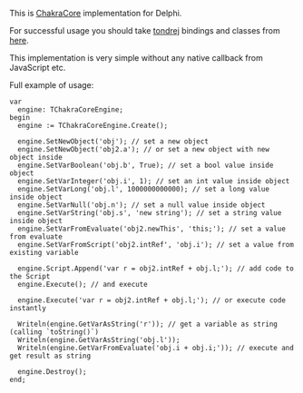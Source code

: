 This is [ChakraCore](https://github.com/microsoft/ChakraCore) implementation for Delphi.

For successful usage you should take [tondrej](https://github.com/tondrej) bindings and classes from [here](https://github.com/tondrej/chakracore-delphi).

This implementation is very simple without any native callback from JavaScript etc.

Full example of usage:
```delphi
var
  engine: TChakraCoreEngine;
begin
  engine := TChakraCoreEngine.Create();
  
  engine.SetNewObject('obj'); // set a new object
  engine.SetNewObject('obj2.a'); // or set a new object with new object inside
  engine.SetVarBoolean('obj.b', True); // set a bool value inside object
  engine.SetVarInteger('obj.i', 1); // set an int value inside object
  engine.SetVarLong('obj.l', 1000000000000); // set a long value inside object
  engine.SetVarNull('obj.n'); // set a null value inside object
  engine.SetVarString('obj.s', 'new string'); // set a string value inside object
  engine.SetVarFromEvaluate('obj2.newThis', 'this;'); // set a value from evaluate
  engine.SetVarFromScript('obj2.intRef', 'obj.i'); // set a value from existing variable

  engine.Script.Append('var r = obj2.intRef + obj.l;'); // add code to the Script
  engine.Execute(); // and execute
  
  engine.Execute('var r = obj2.intRef + obj.l;'); // or execute code instantly

  Writeln(engine.GetVarAsString('r')); // get a variable as string (calling `toString()`)
  Writeln(engine.GetVarAsString('obj.l'));
  Writeln(engine.GetVarFromEvaluate('obj.i + obj.i;')); // execute and get result as string

  engine.Destroy();
end;
```
